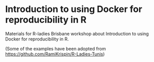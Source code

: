 
<!-- README.md is generated from README.Rmd. Please edit that file -->

# Introduction to using Docker for reproducibility in R

<!-- badges: start -->
<!-- badges: end -->

Materials for R-ladies Brisbane workshop about Introduction to using
Docker for reproducibility in R.

(Some of the examples have been adopted from
<https://github.com/RamiKrispin/R-Ladies-Tunis>)
